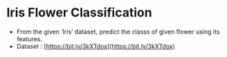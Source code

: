 # Iris Flower Classification

- From the given ‘Iris’ dataset, predict the classs of given flower using its features.
- Dataset : [https://bit.ly/3kXTdox](https://bit.ly/3kXTdox)